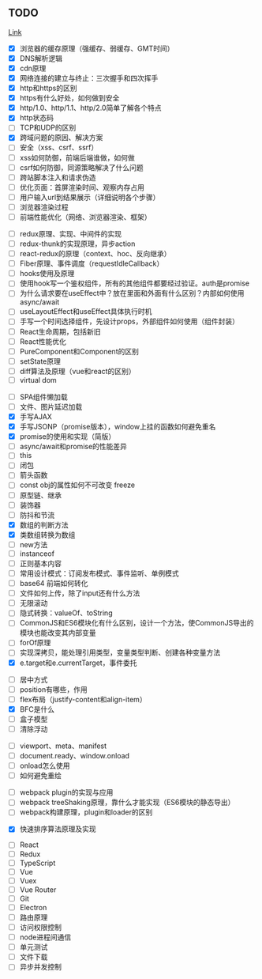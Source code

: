 ## TODO

[Link](https://zhimap.com/medit/f79c2526e9dd4233b3b1d39a2008c054)

<!-- 网络相关 -->
+ [x] 浏览器的缓存原理（强缓存、弱缓存、GMT时间）
+ [x] DNS解析逻辑
+ [x] cdn原理
+ [x] 网络连接的建立与终止：三次握手和四次挥手
+ [x] http和https的区别
+ [x] https有什么好处，如何做到安全
+ [x] http/1.0、http/1.1、http/2.0简单了解各个特点
+ [x] http状态码
+ [ ] TCP和UDP的区别
+ [x] 跨域问题的原因、解决方案
+ [ ] 安全（xss、csrf、ssrf）
+ [ ] xss如何防御，前端后端谁做，如何做
+ [ ] csrf如何防御，同源策略解决了什么问题
+ [ ] 跨站脚本注入和请求伪造
+ [ ] 优化页面：首屏渲染时间、观察内存占用
+ [ ] 用户输入url到结果展示（详细说明各个步骤）
+ [ ] 浏览器渲染过程
+ [ ] 前端性能优化（网络、浏览器渲染、框架）

<!-- react相关 -->
+ [ ] redux原理、实现、中间件的实现
+ [ ] redux-thunk的实现原理，异步action
+ [ ] react-redux的原理（context、hoc、反向继承）
+ [ ] Fiber原理、事件调度（requestIdleCallback）
+ [ ] hooks使用及原理
+ [ ] 使用hook写一个鉴权组件，所有的其他组件都要经过验证。auth是promise
+ [ ] 为什么请求要在useEffect中？放在里面和外面有什么区别？内部如何使用async/await
+ [ ] useLayoutEffect和useEffect具体执行时机
+ [ ] 手写一个时间选择组件，先设计props，外部组件如何使用（组件封装）
+ [ ] React生命周期，包括新旧
+ [ ] React性能优化
+ [ ] PureComponent和Component的区别
+ [ ] setState原理
+ [ ] diff算法及原理（vue和react的区别）
+ [ ] virtual dom

<!-- JS相关 -->
+ [ ] SPA组件懒加载
+ [ ] 文件、图片延迟加载
+ [x] 手写AJAX
+ [x] 手写JSONP（promise版本），window上挂的函数如何避免重名
+ [x] promise的使用和实现（简版）
+ [ ] async/await和promise的性能差异
+ [ ] this
+ [ ] 闭包
+ [ ] 箭头函数
+ [ ] const obj的属性如何不可改变 freeze
+ [ ] 原型链、继承
+ [ ] 装饰器
+ [ ] 防抖和节流
+ [x] 数组的判断方法
+ [x] 类数组转换为数组
+ [ ] new方法
+ [ ] instanceof
+ [ ] 正则基本内容
+ [ ] 常用设计模式：订阅发布模式、事件监听、单例模式
+ [ ] base64 前端如何转化
+ [ ] 文件如何上传，除了input还有什么方法
+ [ ] 无限滚动
+ [ ] 隐式转换：valueOf、toString
+ [ ] CommonJS和ES6模块化有什么区别，设计一个方法，使CommonJS导出的模块也能改变其内部变量
+ [ ] forOf原理
+ [ ] 实现深拷贝，能处理引用类型，变量类型判断、创建各种变量方法
+ [x] e.target和e.currentTarget，事件委托

<!-- css相关 -->
+ [ ] 居中方式
+ [ ] position有哪些，作用
+ [ ] flex布局（justify-content和align-item）
+ [x] BFC是什么
+ [ ] 盒子模型
+ [ ] 清除浮动

<!-- html相关 -->
+ [ ] viewport、meta、manifest
+ [ ] document.ready、window.onload
+ [ ] onload怎么使用
+ [ ] 如何避免重绘

<!-- 工程化相关 -->
+ [ ] webpack plugin的实现与应用
+ [ ] webpack treeShaking原理，靠什么才能实现（ES6模块的静态导出）
+ [ ] webpack构建原理，plugin和loader的区别

<!-- 算法相关 -->
+ [x] 快速排序算法原理及实现


<!-- 个人项目 -->
+ [ ] React
+ [ ] Redux
+ [ ] TypeScript
+ [ ] Vue
+ [ ] Vuex
+ [ ] Vue Router
+ [ ] Git
+ [ ] Electron
+ [ ] 路由原理
+ [ ] 访问权限控制
+ [ ] node进程间通信
+ [ ] 单元测试
+ [ ] 文件下载
+ [ ] 异步并发控制
